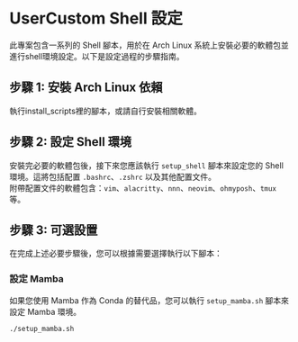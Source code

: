 # UserCustom Shell 設定

此專案包含一系列的 Shell 腳本，用於在 Arch Linux 系統上安裝必要的軟體包並進行shell環境設定。以下是設定過程的步驟指南。

## 步驟 1: 安裝 Arch Linux 依賴

執行install_scripts裡的腳本，或請自行安裝相關軟體。

## 步驟 2: 設定 Shell 環境

安裝完必要的軟體包後，接下來您應該執行 `setup_shell` 腳本來設定您的 Shell 環境。這將包括配置 `.bashrc`、`.zshrc` 以及其他配置文件。  
附帶配置文件的軟體包含：`vim`、`alacritty`、`nnn`、`neovim`、`ohmyposh`、`tmux` 等。

## 步驟 3: 可選設置

在完成上述必要步驟後，您可以根據需要選擇執行以下腳本：


### 設定 Mamba

如果您使用 Mamba 作為 Conda 的替代品，您可以執行 `setup_mamba.sh` 腳本來設定 Mamba 環境。

```shell
./setup_mamba.sh
```
